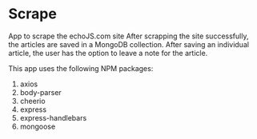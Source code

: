 # Scrape
App to scrape the echoJS.com site After scrapping the site successfully, the articles are saved in a MongoDB collection. After saving an individual article, the user has the option to leave a note for the article.

This app uses the following NPM packages:
1. axios
2. body-parser
3. cheerio
4. express
5. express-handlebars
6. mongoose